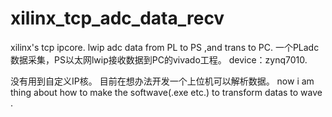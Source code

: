 # xilinx_tcp_adc_data_recv
xilinx's tcp ipcore.
lwip
adc data from PL to PS ,and trans to PC.
一个PLadc数据采集，PS以太网lwip接收数据到PC的vivado工程。
device：zynq7010.

没有用到自定义IP核。
目前在想办法开发一个上位机可以解析数据。
now i am thing about how to make the softwave(.exe etc.) to transform datas to wave .
